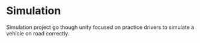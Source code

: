 # Simulation
Simulation project go though unity focused on practice drivers to simulate a vehicle on road correctly. 
